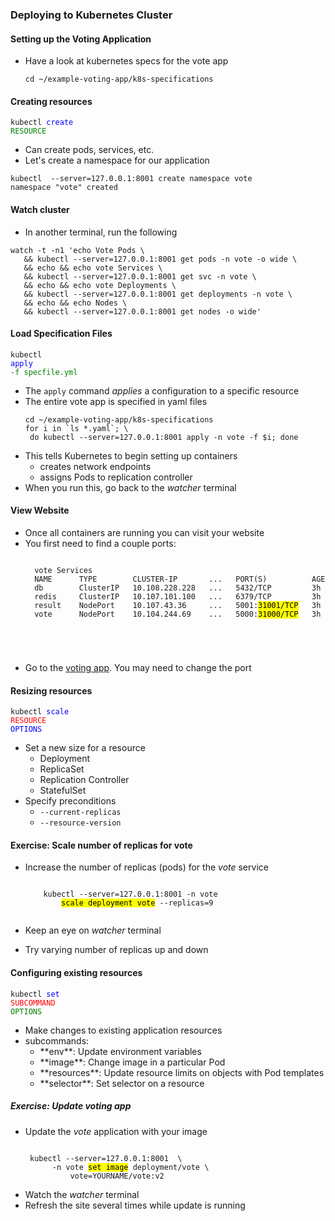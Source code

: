 ### Deploying to Kubernetes Cluster



#### Setting up the Voting Application
* Have a look at kubernetes specs for the vote app
   ```
   cd ~/example-voting-app/k8s-specifications
   ```


#### Creating resources
<code>kubectl </code><code style="color:blue;">create </code><code style="color:green;">RESOURCE</code>
* Can create pods, services, etc. <!-- .element: class="fragment" data-fragment-index="0" -->
* Let's create a namespace for our application <!-- .element: class="fragment" data-fragment-index="1" -->

```
kubectl  --server=127.0.0.1:8001 create namespace vote
namespace "vote" created
```
<!-- .element: class="fragment" data-fragment-index="2" -->


#### Watch cluster
* In another terminal, run the following

```
watch -t -n1 'echo Vote Pods \
   && kubectl --server=127.0.0.1:8001 get pods -n vote -o wide \
   && echo && echo vote Services \
   && kubectl --server=127.0.0.1:8001 get svc -n vote \
   && echo && echo vote Deployments \
   && kubectl --server=127.0.0.1:8001 get deployments -n vote \
   && echo && echo Nodes \
   && kubectl --server=127.0.0.1:8001 get nodes -o wide'
```



#### Load Specification Files
<code>kubectl </code><code style="color:blue;">apply</code><code style="color:green;"> -f specfile.yml</code>

* The <!-- .element: class="fragment" data-fragment-index="0" -->`apply` command _applies_ a configuration to a specific resource
*  <!-- .element: class="fragment" data-fragment-index="1" -->The entire vote app is specified in yaml files
   ```
   cd ~/example-voting-app/k8s-specifications
   for i in `ls *.yaml`; \
    do kubectl --server=127.0.0.1:8001 apply -n vote -f $i; done
   ```
* <!-- .element: class="fragment" data-fragment-index="2" -->This tells Kubernetes to begin setting up containers
   + creates network endpoints
   + assigns Pods to replication controller
* When you run this, go back to the <!-- .element: class="fragment" data-fragment-index="3" -->_watcher_ terminal



#### View Website
* Once all containers are running you can visit your website
* You first need to find a couple ports:
   <pre><code data-trim data-noescape>
	vote Services
	NAME      TYPE        CLUSTER-IP       ...   PORT(S)          AGE
	db        ClusterIP   10.108.228.228   ...   5432/TCP         3h
	redis     ClusterIP   10.107.101.100   ...   6379/TCP         3h
	result    NodePort    10.107.43.36     ...   5001:<mark>31001/TCP</mark>   3h
	vote      NodePort    10.104.244.69    ...   5000:<mark>31000/TCP</mark>   3h
</code></pre> <!-- .element: style="font-size:13pt;" -->
* Go to the [voting app](http://voting:appl:31000). You may need to
  change the port


#### Resizing resources
<code>kubectl </code><code style="color:blue;">scale </code><code style="color:red;">RESOURCE</code><code style="color:blue;"> OPTIONS</code>
* Set a new size for a resource<!-- .element: class="fragment" data-fragment-index="0" -->
   + Deployment
   + ReplicaSet
   + Replication Controller
   + StatefulSet 
* Specify preconditions <!-- .element: class="fragment" data-fragment-index="1" -->
   + `--current-replicas`
   + `--resource-version`



#### Exercise: Scale number of replicas for vote

* Increase the number of replicas (pods) for the _vote_ service
   <pre class="fragment" data-fragment-index="0"><code data-trim data-noescape>
      kubectl --server=127.0.0.1:8001 -n vote 
          <mark>scale deployment vote</mark> --replicas=9
    </code></pre>

* Keep an eye on <!-- .element: class="fragment" data-fragment-index="1" -->_watcher_ terminal 
* Try varying number of replicas up and down<!-- .element: class="fragment" data-fragment-index="2" -->



#### Configuring existing resources
<code>kubectl </code><code style="color:blue;">set </code><code style="color:red;">SUBCOMMAND</code><code style="color:green;"> OPTIONS</code>
* Make changes to existing application resources <!-- .element: class="fragment" data-fragment-index="0" -->
* subcommands: <!-- .element: class="fragment" data-fragment-index="1" -->
   + <!-- .element: class="fragment" data-fragment-index="2" -->**env**: Update environment variables 
   + <!-- .element: class="fragment" data-fragment-index="3" -->**image**: Change image in a particular Pod 
   + <!-- .element: class="fragment" data-fragment-index="4" -->**resources**: Update resource limits on objects with Pod templates
   + <!-- .element: class="fragment" data-fragment-index="5" -->**selector**: Set selector on a resource



##### Exercise:  Update voting app
* Update the _vote_ application with your image
   <pre><code data-trim data-noescape>
   kubectl --server=127.0.0.1:8001  \
        -n vote <mark>set image</mark> deployment/vote \
            vote=YOURNAME/vote:v2
  </code></pre>
* Watch the _watcher_ terminal
* Refresh the site several times while update is running






